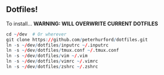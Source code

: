 ## Dotfiles!

To install... **WARNING: WILL OVERWRITE CURRENT DOTFILES**

```R
cd ~/dev  # Or wherever
git clone https://github.com/peterhurford/dotfiles.git
ln -s ~/dev/dotfiles/inputrc ~/.inputrc
ln -s ~/dev/dotfiles/tmux.conf ~/.tmux.conf
ln -s ~/dev/dotfiles/vim ~/.vim
ln -s ~/dev/dotfiles/vimrc ~/.vimrc
ln -s ~/dev/dotfiles/zshrc ~/.zshrc
